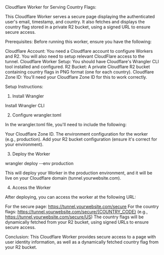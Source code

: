 Cloudflare Worker for Serving Country Flags:

This Cloudflare Worker serves a secure page displaying the authenticated user's email, timestamp, and country. It also fetches and displays the country flag stored in a private R2 bucket, using a signed URL to ensure secure access.

Prerequisites:
Before running this worker, ensure you have the following:

Cloudflare Account: You need a Cloudflare account to configure Workers and R2.
You will also need to setup relevant CloudFlare access to the tunnel.
Cloudflare Worker Setup: You should have Cloudflare's Wrangler CLI tool installed and configured.
R2 Bucket: A private Cloudflare R2 bucket containing country flags in PNG format (one for each country).
Cloudflare Zone ID: You'll need your Cloudflare Zone ID for this to work correctly.

Setup Instructions:
1. Install Wrangler
   
Install Wrangler CLI

2. Configure wrangler.toml
   
In the wrangler.toml file, you'll need to include the following:

Your Cloudflare Zone ID.
The environment configuration for the worker (e.g., production).
Add your R2 bucket configuration (ensure it's correct for your environment).

3. Deploy the Worker

wrangler deploy --env production

This will deploy your Worker in the production environment, and it will be live on your Cloudflare domain (tunnel.yourwebsite.com).

4. Access the Worker
   
After deploying, you can access the worker at the following URL:

For the secure page: https://tunnel.yourwebsite.com/secure
For the country flags: https://tunnel.yourwebsite.com/secure/{COUNTRY_CODE} (e.g., https://tunnel.yourwebsite.com/secure/US)
The country flags will be dynamically fetched from your R2 bucket, using signed URLs to ensure secure access.

Conclusion:
This Cloudflare Worker provides secure access to a page with user identity information, as well as a dynamically fetched country flag from your R2 bucket.
